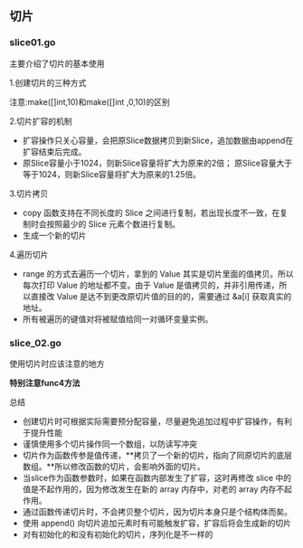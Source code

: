 ## 切片

### slice01.go
主要介绍了切片的基本使用

1.创建切片的三种方式

注意:make([]int,10)和make([]int ,0,10)的区别

2.切片扩容的机制

- 扩容操作只关心容量，会把原Slice数据拷贝到新Slice，追加数据由append在扩容结束后完成。
- 原Slice容量小于1024，则新Slice容量将扩大为原来的2倍； 原Slice容量大于等于1024，则新Slice容量将扩大为原来的1.25倍。

3.切片拷贝
- copy 函数支持在不同长度的 Slice 之间进行复制，若出现长度不一致，在复制时会按照最少的 Slice 元素个数进行复制。 
- 生成一个新的切片

4.遍历切片
- range 的方式去遍历一个切片，拿到的 Value 其实是切片里面的值拷贝。所以每次打印 Value 的地址都不变。由于 Value 是值拷贝的，并非引用传递，所以直接改 Value 是达不到更改原切片值的目的的，需要通过 &a[i] 获取真实的地址。
- 所有被遍历的键值对将被赋值给同一对循环变量实例。


### slice_02.go
使用切片时应该注意的地方

**特别注意func4方法**

总结
- 创建切片时可根据实际需要预分配容量，尽量避免追加过程中扩容操作，有利于提升性能
- 谨慎使用多个切片操作同一个数组，以防读写冲突
- 切片作为函数传参是值传递，**拷贝了一个新的切片，指向了同原切片的底层数组。**所以修改函数的切片，会影响外面的切片。
- 当slice作为函数参数时，如果在函数内部发生了扩容，这时再修改 slice 中的值是不起作用的，因为修改发生在新的 array 内存中，对老的 array 内存不起作用。
- 通过函数传递切片时，不会拷贝整个切片，因为切片本身只是个结构体而矣。
- 使用 append() 向切片追加元素时有可能触发扩容，扩容后将会生成新的切片
- 对有初始化的和没有初始化的切片，序列化是不一样的